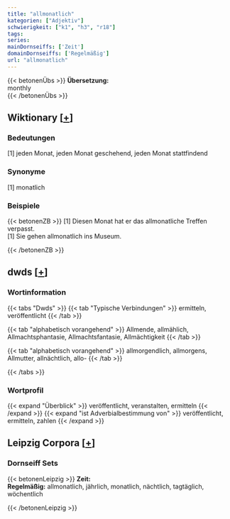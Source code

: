 ```yaml
---
title: "allmonatlich"
kategorien: ["Adjektiv"]
schwierigkeit: ["k1", "h3", "r18"]
tags:
series:
mainDornseiffs: ['Zeit']
domainDornseiffs: ['Regelmäßig']
url: "allmonatlich"
---
```


{{< betonenÜbs >}}
**Übersetzung:**  
monthly  
{{< /betonenÜbs >}}

## Wiktionary [[+](https://de.wiktionary.org/wiki/allmonatlich)]

### Bedeutungen
[1] jeden Monat, jeden Monat geschehend, jeden Monat stattfindend  

### Synonyme
[1] monatlich  

### Beispiele
{{< betonenZB >}}
[1] Diesen Monat hat er das allmonatliche Treffen verpasst.  
[1] Sie gehen allmonatlich ins Museum.  

{{< /betonenZB >}}


## dwds [[+](https://www.dwds.de/wb/allmonatlich)]

### Wortinformation
{{< tabs "Dwds" >}}
{{< tab "Typische Verbindungen" >}}
ermitteln, veröffentlicht
{{< /tab >}}

{{< tab "alphabetisch vorangehend" >}}
Allmende, allmählich, Allmachtsphantasie, Allmachtsfantasie, Allmächtigkeit
{{< /tab >}}

{{< tab "alphabetisch vorangehend" >}}
allmorgendlich, allmorgens, Allmutter, allnächtlich, allo-
{{< /tab >}}

{{< /tabs >}}

### Wortprofil
{{< expand "Überblick" >}} veröffentlicht, veranstalten, ermitteln {{< /expand >}}
{{< expand "ist Adverbialbestimmung von" >}} veröffentlicht, ermitteln, zahlen {{< /expand >}}

## Leipzig Corpora [[+](https://corpora.uni-leipzig.de/en/res?word=allmonatlich&corpusId=deu_newscrawl-public_2018)]

### Dornseiff Sets
{{< betonenLeipzig >}}
**Zeit:**  
**Regelmäßig:** allmonatlich, jährlich, monatlich, nächtlich, tagtäglich, wöchentlich  

{{< /betonenLeipzig >}}
